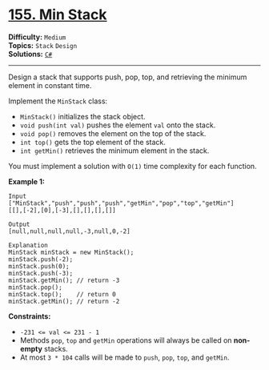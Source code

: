 # [155. Min Stack](https://leetcode.com/problems/min-stack/)

**Difficulty:** `Medium`  
**Topics:** `Stack` `Design`  
**Solutions:** [`C#`](../../src/csharp/challenges/Problems/MinStack.cs)  

---

Design a stack that supports push, pop, top, and retrieving the minimum element in constant time.

Implement the `MinStack` class:

* `MinStack()` initializes the stack object.
* `void push(int val)` pushes the element `val` onto the stack.
* `void pop()` removes the element on the top of the stack.
* `int top()` gets the top element of the stack.
* `int getMin()` retrieves the minimum element in the stack.

You must implement a solution with `O(1)` time complexity for each function.

**Example 1:**

```
Input
["MinStack","push","push","push","getMin","pop","top","getMin"]
[[],[-2],[0],[-3],[],[],[],[]]

Output
[null,null,null,null,-3,null,0,-2]

Explanation
MinStack minStack = new MinStack();
minStack.push(-2);
minStack.push(0);
minStack.push(-3);
minStack.getMin(); // return -3
minStack.pop();
minStack.top();    // return 0
minStack.getMin(); // return -2
```

**Constraints:**

* `-231 <= val <= 231 - 1`
* Methods `pop`, `top` and `getMin` operations will always be called on **non-empty** stacks.
* At most `3 * 104` calls will be made to `push`, `pop`, `top`, and `getMin`.
